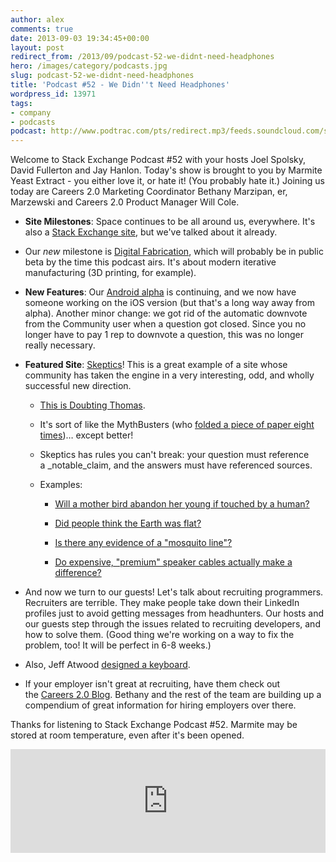 ```yaml
---
author: alex
comments: true
date: 2013-09-03 19:34:45+00:00
layout: post
redirect_from: /2013/09/podcast-52-we-didnt-need-headphones
hero: /images/category/podcasts.jpg
slug: podcast-52-we-didnt-need-headphones
title: 'Podcast #52 - We Didn''t Need Headphones'
wordpress_id: 13971
tags:
- company
- podcasts
podcast: http://www.podtrac.com/pts/redirect.mp3/feeds.soundcloud.com/stream/108681379-stack-exchange-stack-exchange-podcast-52-we.mp3
---
```


Welcome to Stack Exchange Podcast #52 with your hosts Joel Spolsky, David Fullerton and Jay Hanlon. Today's show is brought to you by Marmite Yeast Extract - you either love it, or hate it! (You probably hate it.) Joining us today are Careers 2.0 Marketing Coordinator Bethany Marzipan, er, Marzewski and Careers 2.0 Product Manager Will Cole.



	
  * **Site Milestones**: Space continues to be all around us, everywhere. It's also a [Stack Exchange site](http://space.stackexchange.com/), but we've talked about it already.

	
  * Our _new_ milestone is [Digital Fabrication](http://digitalfabrication.stackexchange.com/), which will probably be in public beta by the time this podcast airs. It's about modern iterative manufacturing (3D printing, for example).

	
  * **New Features**: Our [Android alpha](http://meta.stackoverflow.com/questions/190200/help-us-test-the-alpha-version-of-our-android-app) is continuing, and we now have someone working on the iOS version (but that's a long way away from alpha). Another minor change: we got rid of the automatic downvote from the Community user when a question got closed. Since you no longer have to pay 1 rep to downvote a question, this was no longer really necessary.

	
  * **Featured Site**: [Skeptics](http://skeptics.stackexchange.com/)! This is a great example of a site whose community has taken the engine in a very interesting, odd, and wholly successful new direction.

	
    * [This is Doubting Thomas](http://grahamghana.files.wordpress.com/2010/10/hendrick-ter-brugghen-doubtingthomas.jpeg).

	
    * It's sort of like the MythBusters (who [folded a piece of paper eight times](https://www.youtube.com/watch?v=kRAEBbotuIE))… except better!

	
    * Skeptics has rules you can't break: your question must reference a _notable_claim, and the answers must have referenced sources.

	
    * Examples:

	
      * [Will a mother bird abandon her young if touched by a human?](http://skeptics.stackexchange.com/questions/3132/will-a-mother-bird-abandon-her-young-if-touched-by-a-human)

	
      * [Did people think the Earth was flat?](http://skeptics.stackexchange.com/questions/453/did-people-think-the-earth-was-flat)

	
      * [Is there any evidence of a "mosquito line"?](http://skeptics.stackexchange.com/questions/10555/is-there-any-evidence-of-a-mosquito-line-above-which-mosquitos-do-not-travel)

	
      * [Do expensive, "premium" speaker cables actually make a difference?](http://skeptics.stackexchange.com/questions/2849/do-expensive-premium-speaker-cables-actually-make-a-difference)







	
  * And now we turn to our guests! Let's talk about recruiting programmers. Recruiters are terrible. They make people take down their LinkedIn profiles just to avoid getting messages from headhunters. Our hosts and our guests step through the issues related to recruiting developers, and how to solve them. (Good thing we're working on a way to fix the problem, too! It will be perfect in 6-8 weeks.)

	
  * Also, Jeff Atwood [designed a keyboard](http://www.wasdkeyboards.com/index.php/code-87-key-mechanical-keyboard.html).

	
  * If your employer isn't great at recruiting, have them check out the [Careers 2.0 Blog](http://blog.careers.stackoverflow.com/). Bethany and the rest of the team are building up a compendium of great information for hiring employers over there.


Thanks for listening to Stack Exchange Podcast #52. Marmite may be stored at room temperature, even after it's been opened.


<iframe width="100%" height="166" scrolling="no" frameborder="no" src="https://w.soundcloud.com/player/?url=https%3A//api.soundcloud.com/tracks/108681379&amp;color=ff5500&amp;auto_play=false&amp;hide_related=false&amp;show_comments=true&amp;show_user=true&amp;show_reposts=false"></iframe>
